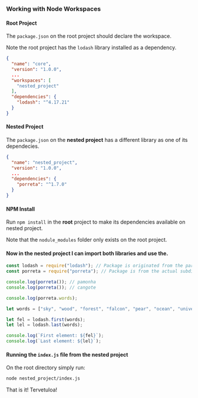 ### Working with Node Workspaces

#### Root Project

The `package.json` on the root project should declare the workspace.

Note the root project has the `lodash` library installed as a dependency.

```json
{
  "name": "core",
  "version": "1.0.0",
  ...
  "workspaces": [
    "nested_project"
  ],
  "dependencies": {
    "lodash": "^4.17.21"
  }
}
```

#### Nested Project

The `package.json` on the **nested project** has a different library as one of its dependecies.

```json
{
  "name": "nested_project",
  "version": "1.0.0",
  ...
  "dependencies": {
    "porreta": "^1.7.0"
  }
}
```

#### NPM Install

Run `npm install` in the **root** project to make its dependencies available on nested project.

Note that the `nodule_modules` folder only exists on the root project.

#### Now in the nested project I can import both libraries and use the.

```javascript
const lodash = require("lodash"); // Package is originated from the parent folder
const porreta = require("porreta"); // Package is from the actual subdirectory

console.log(porreta()); // pamonha
console.log(porreta()); // cangote

console.log(porreta.words);

let words = ["sky", "wood", "forest", "falcon", "pear", "ocean", "universe"];

let fel = lodash.first(words);
let lel = lodash.last(words);

console.log(`First element: ${fel}`);
console.log(`Last element: ${lel}`);
```

#### Running the `index.js` file from the nested project

On the root directory simply run:

```bash
node nested_project/index.js
```

That is it! Tervetuloa!
